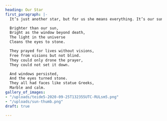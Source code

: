 ```yaml
---
heading: Our Star
first_paragraph: |-
  It’s just another star, but for us she means everything. It’s our sun. Intimidating and sometimes cruel. Here’s Leonard Cohen writing about the sun and love.

  Brighter than our sun,
  Bright as the window beyond death,
  The light in the universe
  Cleans the eyes to stone.

  They prayed for lives without visions,
  Free from visions but not blind.
  They could only drone the prayer,
  They could not set it down.

  And windows persisted,
  And the eyes turned stone.
  They all had faces like statue Greeks,
  Marble and calm.
gallery_of_images:
- "/uploads/teide5-2020-09-25T132355UTC-RULsm5.png"
- "/uploads/sun-thumb.png"
draft: true

---
```

